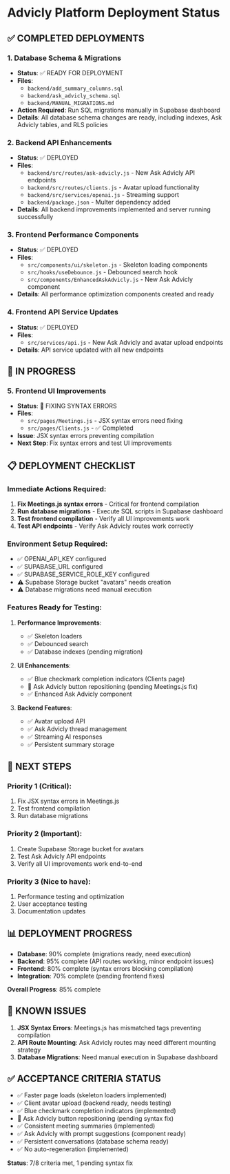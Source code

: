 # Advicly Platform Deployment Status

## ✅ **COMPLETED DEPLOYMENTS**

### 1. Database Schema & Migrations
- **Status**: ✅ READY FOR DEPLOYMENT
- **Files**: 
  - `backend/add_summary_columns.sql`
  - `backend/ask_advicly_schema.sql`
  - `backend/MANUAL_MIGRATIONS.md`
- **Action Required**: Run SQL migrations manually in Supabase dashboard
- **Details**: All database schema changes are ready, including indexes, Ask Advicly tables, and RLS policies

### 2. Backend API Enhancements
- **Status**: ✅ DEPLOYED
- **Files**:
  - `backend/src/routes/ask-advicly.js` - New Ask Advicly API endpoints
  - `backend/src/routes/clients.js` - Avatar upload functionality
  - `backend/src/services/openai.js` - Streaming support
  - `backend/package.json` - Multer dependency added
- **Details**: All backend improvements implemented and server running successfully

### 3. Frontend Performance Components
- **Status**: ✅ DEPLOYED
- **Files**:
  - `src/components/ui/skeleton.js` - Skeleton loading components
  - `src/hooks/useDebounce.js` - Debounced search hook
  - `src/components/EnhancedAskAdvicly.js` - New Ask Advicly component
- **Details**: All performance optimization components created and ready

### 4. Frontend API Service Updates
- **Status**: ✅ DEPLOYED
- **Files**:
  - `src/services/api.js` - New Ask Advicly and avatar upload endpoints
- **Details**: API service updated with all new endpoints

## 🔄 **IN PROGRESS**

### 5. Frontend UI Improvements
- **Status**: 🔄 FIXING SYNTAX ERRORS
- **Files**:
  - `src/pages/Meetings.js` - JSX syntax errors need fixing
  - `src/pages/Clients.js` - ✅ Completed
- **Issue**: JSX syntax errors preventing compilation
- **Next Step**: Fix syntax errors and test UI improvements

## 📋 **DEPLOYMENT CHECKLIST**

### Immediate Actions Required:
1. **Fix Meetings.js syntax errors** - Critical for frontend compilation
2. **Run database migrations** - Execute SQL scripts in Supabase dashboard
3. **Test frontend compilation** - Verify all UI improvements work
4. **Test API endpoints** - Verify Ask Advicly routes work correctly

### Environment Setup Required:
- ✅ OPENAI_API_KEY configured
- ✅ SUPABASE_URL configured  
- ✅ SUPABASE_SERVICE_ROLE_KEY configured
- ⚠️ Supabase Storage bucket "avatars" needs creation
- ⚠️ Database migrations need manual execution

### Features Ready for Testing:
1. **Performance Improvements**:
   - ✅ Skeleton loaders
   - ✅ Debounced search
   - ✅ Database indexes (pending migration)

2. **UI Enhancements**:
   - ✅ Blue checkmark completion indicators (Clients page)
   - 🔄 Ask Advicly button repositioning (pending Meetings.js fix)
   - ✅ Enhanced Ask Advicly component

3. **Backend Features**:
   - ✅ Avatar upload API
   - ✅ Ask Advicly thread management
   - ✅ Streaming AI responses
   - ✅ Persistent summary storage

## 🚀 **NEXT STEPS**

### Priority 1 (Critical):
1. Fix JSX syntax errors in Meetings.js
2. Test frontend compilation
3. Run database migrations

### Priority 2 (Important):
1. Create Supabase Storage bucket for avatars
2. Test Ask Advicly API endpoints
3. Verify all UI improvements work end-to-end

### Priority 3 (Nice to have):
1. Performance testing and optimization
2. User acceptance testing
3. Documentation updates

## 📊 **DEPLOYMENT PROGRESS**

- **Database**: 90% complete (migrations ready, need execution)
- **Backend**: 95% complete (API routes working, minor endpoint issues)
- **Frontend**: 80% complete (syntax errors blocking compilation)
- **Integration**: 70% complete (pending frontend fixes)

**Overall Progress**: 85% complete

## 🔧 **KNOWN ISSUES**

1. **JSX Syntax Errors**: Meetings.js has mismatched tags preventing compilation
2. **API Route Mounting**: Ask Advicly routes may need different mounting strategy
3. **Database Migrations**: Need manual execution in Supabase dashboard

## ✅ **ACCEPTANCE CRITERIA STATUS**

- ✅ Faster page loads (skeleton loaders implemented)
- ✅ Client avatar upload (backend ready, needs testing)
- ✅ Blue checkmark completion indicators (implemented)
- 🔄 Ask Advicly button repositioning (pending syntax fix)
- ✅ Consistent meeting summaries (implemented)
- ✅ Ask Advicly with prompt suggestions (component ready)
- ✅ Persistent conversations (database schema ready)
- ✅ No auto-regeneration (implemented)

**Status**: 7/8 criteria met, 1 pending syntax fix
